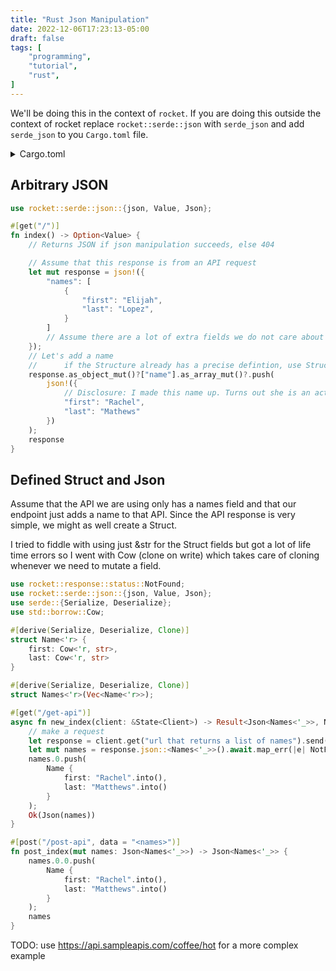 ```yaml
---
title: "Rust Json Manipulation"
date: 2022-12-06T17:23:13-05:00
draft: false
tags: [
    "programming",
    "tutorial",
    "rust",
]
---
```


We'll be doing this in the context of `rocket`.
If you are doing this outside the context of rocket replace `rocket::serde::json` with `serde_json` and add `serde_json` to you `Cargo.toml` file.

<details>
<summary>Cargo.toml</summary>

```toml
[dependencies]
rocket = { version = "0.5.0-rc.2", features = ["json"] }
serde = { version = "1.0", features = ["derive"] }
# serde_json = "1.0"
```

</details>

## Arbitrary JSON

```rs
use rocket::serde::json::{json, Value, Json};

#[get("/")]
fn index() -> Option<Value> {
    // Returns JSON if json manipulation succeeds, else 404

    // Assume that this response is from an API request
    let mut response = json!({
        "names": [
            {
                "first": "Elijah",
                "last": "Lopez",
            }
        ]
        // Assume there are a lot of extra fields we do not care about and thus to save time we do not bother with Structuring
    });
    // Let's add a name
    //      if the Structure already has a precise defintion, use Structs with the #[Serialize] macro to avoid .do_something()?
    response.as_object_mut()?["name"].as_array_mut()?.push(
        json!({
            // Disclosure: I made this name up. Turns out she is an actress.
            "first": "Rachel",
            "last": "Mathews"
        })
    );
    response
}
```

## Defined Struct and Json

Assume that the API we are using only has a names field and that our endpoint just adds a name to that API.
Since the API response is very simple, we might as well create a Struct.

I tried to fiddle with using just &str for the Struct fields but got a lot of life time errors so I went with Cow (clone on write)
which takes care of cloning whenever we need to mutate a field.

```rs
use rocket::response::status::NotFound;
use rocket::serde::json::{json, Value, Json};
use serde::{Serialize, Deserialize};
use std::borrow::Cow;

#[derive(Serialize, Deserialize, Clone)]
struct Name<'r> {
    first: Cow<'r, str>,
    last: Cow<'r, str>
}

#[derive(Serialize, Deserialize, Clone)]
struct Names<'r>(Vec<Name<'r>>);

#[get("/get-api")]
async fn new_index(client: &State<Client>) -> Result<Json<Names<'_>>, NotFound<String>> {
    // make a request
    let response = client.get("url that returns a list of names").send().await.map_err(|e| NotFound(e.to_string()))?;
    let mut names = response.json::<Names<'_>>().await.map_err(|e| NotFound(e.to_string()))?;
    names.0.push(
        Name {
            first: "Rachel".into(),
            last: "Matthews".into()
        }
    );
    Ok(Json(names))
}

#[post("/post-api", data = "<names>")]
fn post_index(mut names: Json<Names<'_>>) -> Json<Names<'_>> {
    names.0.0.push(
        Name {
            first: "Rachel".into(),
            last: "Matthews".into()
        }
    );
    names
}
```

TODO: use https://api.sampleapis.com/coffee/hot for a more complex example
